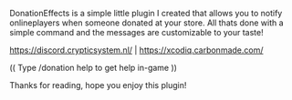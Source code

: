 DonationEffects is a simple little plugin I created that allows you to notify onlineplayers when someone donated at your store. All thats done with a simple command and the messages are customizable to your taste!

https://discord.crypticsystem.nl/ | https://xcodiq.carbonmade.com/

(( Type /donation help to get help in-game ))

Thanks for reading, hope you enjoy this plugin!
